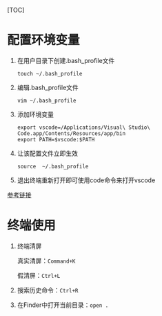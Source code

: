 [TOC]

# 配置环境变量

1. 在用户目录下创建.bash_profile文件

   `touch ~/.bash_profile`

2. 编辑.bash_profile文件

   `vim ~/.bash_profile`

3. 添加环境变量

   ```shell
   export vscode=/Applications/Visual\ Studio\ Code.app/Contents/Resources/app/bin
   export PATH=$vscode:$PATH
   ```

4. 让该配置文件立即生效

   `source  ~/.bash_profile`

5. 退出终端重新打开即可使用code命令来打开vscode

[参考链接](https://www.jianshu.com/p/f63611e8e821)

# 终端使用

1. 终端清屏

   真实清屏：`Command+K`

   假清屏：`Ctrl+L`

2. 搜索历史命令：`Ctrl+R`

3. 在Finder中打开当前目录：`open .`

   